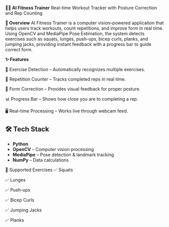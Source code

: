 **🏋️‍♂️ AI Fitness Trainer**
Real-time Workout Tracker with Posture Correction and Rep Counting

**📌 Overview**
AI Fitness Trainer is a computer vision–powered application that helps users track workouts, count repetitions, and improve form in real time.
Using OpenCV and MediaPipe Pose Estimation, the system detects exercises such as squats, lunges, push-ups, bicep curls, planks, and jumping jacks, providing instant feedback with a progress bar to guide correct form.

**✨ Features**

🎯 Exercise Detection – Automatically recognizes multiple exercises.

🔢 Repetition Counter – Tracks completed reps in real time.

📏 Form Correction – Provides visual feedback for proper posture.

📊 Progress Bar – Shows how close you are to completing a rep.

🖥 Real-time Processing – Works live through webcam feed.


## 🛠️ Tech Stack
- **Python**
- **OpenCV** – Computer vision processing
- **MediaPipe** – Pose detection & landmark tracking
- **NumPy** – Data calculations

📌 Supported Exercises
✅ Squats

✅ Lunges

✅ Push-ups

✅ Bicep Curls

✅ Jumping Jacks

✅ Planks

